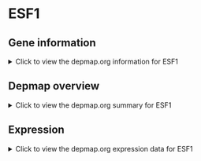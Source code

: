 <h1>ESF1</h1>

<h2>Gene information</h2>
<details>
  <summary>Click to view the depmap.org information for ESF1</summary>
  <p><a href="https://depmap.org/portal/gene/ESF1?tab=about" target="_BLANK">Open page in a new tab...</a></p>
  <iframe src="https://depmap.org/portal/gene/ESF1?tab=about" style="border:none;width:100%;height:800px"></iframe>
</details>

<h2>Depmap overview</h2>
<details>
  <summary>Click to view the depmap.org summary for ESF1</summary>
  <p><a href="https://depmap.org/portal/gene/ESF1?tab=overview" target="_BLANK">Open page in a new tab...</a></p>
  <iframe src="https://depmap.org/portal/gene/ESF1?tab=overview" style="border:none;width:100%;height:800px"></iframe>
</details>

<h2>Expression</h2>
<details>
  <summary>Click to view the depmap.org expression data for ESF1</summary>
  <p><a href="https://depmap.org/portal/gene/ESF1?tab=characterization" target="_BLANK">Open page in a new tab...</a></p>
  <iframe src="https://depmap.org/portal/gene/ESF1?tab=characterization" style="border:none;width:100%;height:800px"></iframe>
</details>


<!--
<h2>Reactome Pathway diagram</h2>
<details>
  <summary>Click to view the Reactome pathway for ESF1</summary>
  <p><a href="PURL" target="_BLANK">Open page in a new tab...</a></p>
  PNAME
</details>
-->


